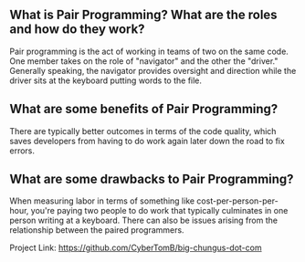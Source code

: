 ## What is Pair Programming? What are the roles and how do they work?

Pair programming is the act of working in teams of two on the same code. One member takes on the role of "navigator" and the other the "driver." Generally speaking, the navigator provides oversight and direction while the driver sits at the keyboard putting words to the file.

## What are some benefits of Pair Programming?
     
There are typically better outcomes in terms of the code quality, which saves developers from having to do work again later down the road to fix errors.

## What are some drawbacks to Pair Programming?

When measuring labor in terms of something like cost-per-person-per-hour, you're paying two people to do work that typically culminates in one person writing at a keyboard. There can also be issues arising from the relationship between the paired programmers.

Project Link: https://github.com/CyberTomB/big-chungus-dot-com